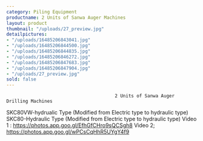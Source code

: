 ```yaml
---
category: Piling Equipment
productname: 2 Units of Sanwa Auger Machines
layout: product
thumbnail: "/uploads/27_preview.jpg"
detailpictures:
- "/uploads/16485206843041.jpg"
- "/uploads/16485206844500.jpg"
- "/uploads/16485206844835.jpg"
- "/uploads/16485206846272.jpg"
- "/uploads/16485206847683.jpg"
- "/uploads/16485206847904.jpg"
- "/uploads/27_preview.jpg"
sold: false
---
```


                                            2 Units of Sanwa Auger Drilling Machines
SKC80VW-hydrualic Type (Modified from Electric type to hydraulic type)
SKC80-Hydraulic Type (Modified from Electric type to hydraulic type)
Video 1 : https://photos.app.goo.gl/EfhGfCHro9sQCSgh8
Video 2; https://photos.app.goo.gl/wPCsCqHhR5UYgY4f9
 


